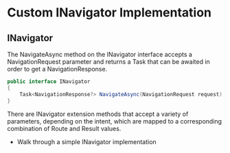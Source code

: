 # Custom INavigator Implementation

## INavigator

The NavigateAsync method on the INavigator  interface accepts a NavigationRequest parameter and returns a Task that can be awaited in order to get a NavigationResponse. 


```csharp
public interface INavigator
{
    Task<NavigationResponse?> NavigateAsync(NavigationRequest request);
}
```


There are INavigator extension methods that accept a variety of parameters, depending on the intent, which are mapped to a corresponding combination of Route and Result values.

- Walk through a simple INavigator implementation